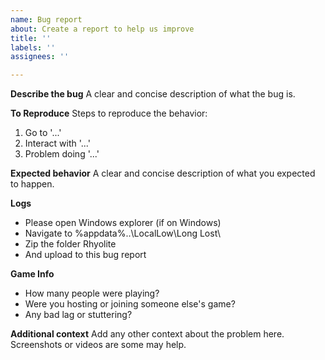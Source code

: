 ```yaml
---
name: Bug report
about: Create a report to help us improve
title: ''
labels: ''
assignees: ''

---
```


**Describe the bug**
A clear and concise description of what the bug is.

**To Reproduce**
Steps to reproduce the behavior:
1. Go to '...'
2. Interact with '...'
3. Problem doing '...'

**Expected behavior**
A clear and concise description of what you expected to happen.

**Logs**
 - Please open Windows explorer (if on Windows)
 - Navigate to %appdata%\..\LocalLow\Long Lost\
 - Zip the folder Rhyolite
 - And upload to this bug report

**Game Info**
 - How many people were playing?
 - Were you hosting or joining someone else's game?
 - Any bad lag or stuttering?

**Additional context**
Add any other context about the problem here. Screenshots or videos are some may help.
